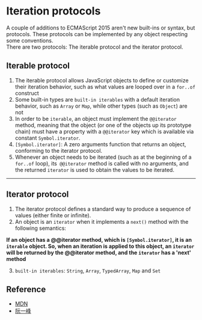 # Iteration protocols

A couple of additions to ECMAScript 2015 aren't new built-ins or syntax, but
protocols. These protocols can be implemented by any object respecting some
conventions.  
There are two protocols: The iterable protocol and the iterator protocol.


## Iterable protocol
1. The iterable protocol allows JavaScript objects to define or customize their iteration behavior, such as what values are looped over in a `for..of` construct
2. Some built-in types are `built-in iterables` with a default iteration behavior, such as `Array` or `Map`, while other types (such as `Object`) are not
3. In order to be `iterable`, an object must implement the `@@iterator` method, meaning that the object (or one of the objects up its prototype chain) must have a property with a `@@iterator` key which is available via constant `Symbol.iterator`.
4. `[Symbol.iterator]`: A zero arguments function that returns an object, conforming to the iterator protocol.
5. Whenever an object needs to be iterated (such as at the beginning of a `for..of` loop), its` @@iterator` method is called with no arguments, and the returned `iterator` is used to obtain the values to be iterated.



***
## Iterator protocol
1. The iterator protocol defines a standard way to produce a sequence of values (either finite or infinite).
2. An object is an `iterator` when it implements a `next()` method with the following semantics:


**If an object has a @@iterator method, which is `[Symbol.iterator]`, it is an `iterable` object. So, when an iteration is applied to this object, an `iterator` will be returned by the @@iterator method, and the `iterator` has a
'next' method**

3. `built-in iterables`: `String`, `Array`, `TypedArray`, `Map` and `Set`



## Reference
* [MDN](https://developer.mozilla.org/en-US/docs/Web/JavaScript/Reference/Iteration_protocols)
* [阮一峰](http://es6.ruanyifeng.com/#docs/set-map)
